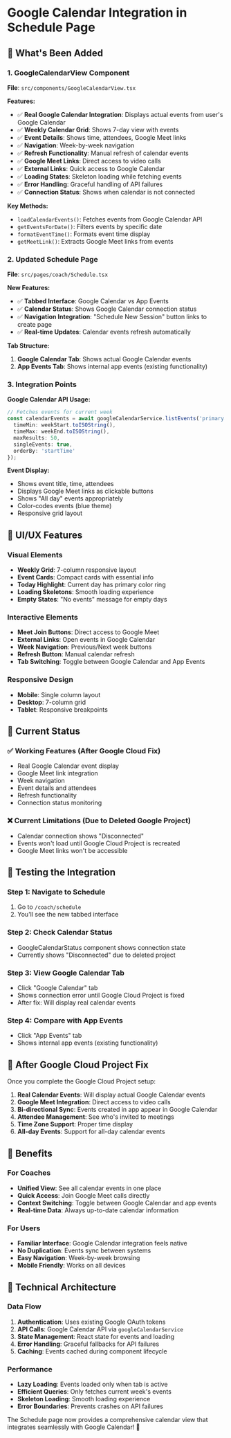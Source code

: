 # Google Calendar Integration in Schedule Page

## 🎯 What's Been Added

### 1. GoogleCalendarView Component
**File**: `src/components/GoogleCalendarView.tsx`

**Features:**
- ✅ **Real Google Calendar Integration**: Displays actual events from user's Google Calendar
- ✅ **Weekly Calendar Grid**: Shows 7-day view with events
- ✅ **Event Details**: Shows time, attendees, Google Meet links
- ✅ **Navigation**: Week-by-week navigation
- ✅ **Refresh Functionality**: Manual refresh of calendar events
- ✅ **Google Meet Links**: Direct access to video calls
- ✅ **External Links**: Quick access to Google Calendar
- ✅ **Loading States**: Skeleton loading while fetching events
- ✅ **Error Handling**: Graceful handling of API failures
- ✅ **Connection Status**: Shows when calendar is not connected

**Key Methods:**
- `loadCalendarEvents()`: Fetches events from Google Calendar API
- `getEventsForDate()`: Filters events by specific date
- `formatEventTime()`: Formats event time display
- `getMeetLink()`: Extracts Google Meet links from events

### 2. Updated Schedule Page
**File**: `src/pages/coach/Schedule.tsx`

**New Features:**
- ✅ **Tabbed Interface**: Google Calendar vs App Events
- ✅ **Calendar Status**: Shows Google Calendar connection status
- ✅ **Navigation Integration**: "Schedule New Session" button links to create page
- ✅ **Real-time Updates**: Calendar events refresh automatically

**Tab Structure:**
1. **Google Calendar Tab**: Shows actual Google Calendar events
2. **App Events Tab**: Shows internal app events (existing functionality)

### 3. Integration Points

**Google Calendar API Usage:**
```typescript
// Fetches events for current week
const calendarEvents = await googleCalendarService.listEvents('primary', {
  timeMin: weekStart.toISOString(),
  timeMax: weekEnd.toISOString(),
  maxResults: 50,
  singleEvents: true,
  orderBy: 'startTime'
});
```

**Event Display:**
- Shows event title, time, attendees
- Displays Google Meet links as clickable buttons
- Shows "All day" events appropriately
- Color-codes events (blue theme)
- Responsive grid layout

## 🎨 UI/UX Features

### Visual Elements
- **Weekly Grid**: 7-column responsive layout
- **Event Cards**: Compact cards with essential info
- **Today Highlight**: Current day has primary color ring
- **Loading Skeletons**: Smooth loading experience
- **Empty States**: "No events" message for empty days

### Interactive Elements
- **Meet Join Buttons**: Direct access to Google Meet
- **External Links**: Open events in Google Calendar
- **Week Navigation**: Previous/Next week buttons
- **Refresh Button**: Manual calendar refresh
- **Tab Switching**: Toggle between Google Calendar and App Events

### Responsive Design
- **Mobile**: Single column layout
- **Desktop**: 7-column grid
- **Tablet**: Responsive breakpoints

## 🔧 Current Status

### ✅ Working Features (After Google Cloud Fix)
- Real Google Calendar event display
- Google Meet link integration
- Week navigation
- Event details and attendees
- Refresh functionality
- Connection status monitoring

### ❌ Current Limitations (Due to Deleted Google Project)
- Calendar connection shows "Disconnected"
- Events won't load until Google Cloud Project is recreated
- Google Meet links won't be accessible

## 🚀 Testing the Integration

### Step 1: Navigate to Schedule
1. Go to `/coach/schedule`
2. You'll see the new tabbed interface

### Step 2: Check Calendar Status
- GoogleCalendarStatus component shows connection state
- Currently shows "Disconnected" due to deleted project

### Step 3: View Google Calendar Tab
- Click "Google Calendar" tab
- Shows connection error until Google Cloud Project is fixed
- After fix: Will display real calendar events

### Step 4: Compare with App Events
- Click "App Events" tab
- Shows internal app events (existing functionality)

## 🔮 After Google Cloud Project Fix

Once you complete the Google Cloud Project setup:

1. **Real Calendar Events**: Will display actual Google Calendar events
2. **Google Meet Integration**: Direct access to video calls
3. **Bi-directional Sync**: Events created in app appear in Google Calendar
4. **Attendee Management**: See who's invited to meetings
5. **Time Zone Support**: Proper time display
6. **All-day Events**: Support for all-day calendar events

## 🎯 Benefits

### For Coaches
- **Unified View**: See all calendar events in one place
- **Quick Access**: Join Google Meet calls directly
- **Context Switching**: Toggle between Google Calendar and app events
- **Real-time Data**: Always up-to-date calendar information

### For Users
- **Familiar Interface**: Google Calendar integration feels native
- **No Duplication**: Events sync between systems
- **Easy Navigation**: Week-by-week browsing
- **Mobile Friendly**: Works on all devices

## 🔧 Technical Architecture

### Data Flow
1. **Authentication**: Uses existing Google OAuth tokens
2. **API Calls**: Google Calendar API via `googleCalendarService`
3. **State Management**: React state for events and loading
4. **Error Handling**: Graceful fallbacks for API failures
5. **Caching**: Events cached during component lifecycle

### Performance
- **Lazy Loading**: Events loaded only when tab is active
- **Efficient Queries**: Only fetches current week's events
- **Skeleton Loading**: Smooth loading experience
- **Error Boundaries**: Prevents crashes on API failures

The Schedule page now provides a comprehensive calendar view that integrates seamlessly with Google Calendar! 🎉
